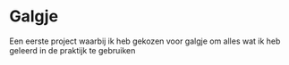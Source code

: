 # Galgje
Een eerste project waarbij ik heb gekozen voor galgje om alles wat ik heb geleerd in de praktijk te gebruiken
